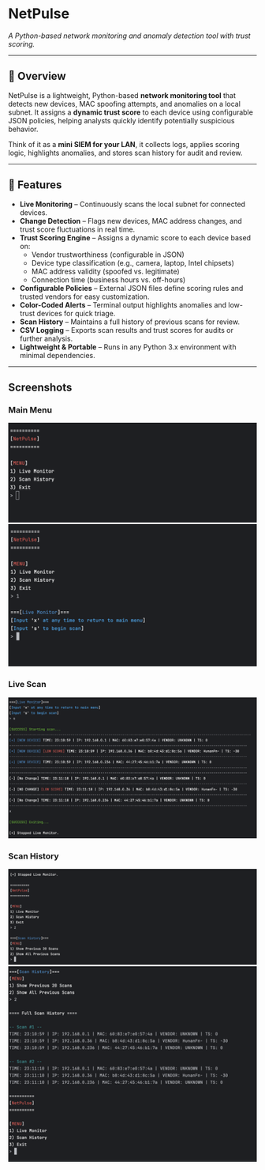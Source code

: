 # NetPulse  
*A Python-based network monitoring and anomaly detection tool with trust scoring.*  

---

## 🚀 Overview  
NetPulse is a lightweight, Python-based **network monitoring tool** that detects new devices, MAC spoofing attempts, and anomalies on a local subnet. It assigns a **dynamic trust score** to each device using configurable JSON policies, helping analysts quickly identify potentially suspicious behavior.  

Think of it as a **mini SIEM for your LAN**, it collects logs, applies scoring logic, highlights anomalies, and stores scan history for audit and review.  

---

## 🔑 Features  
- **Live Monitoring** – Continuously scans the local subnet for connected devices.  
- **Change Detection** – Flags new devices, MAC address changes, and trust score fluctuations in real time.  
- **Trust Scoring Engine** – Assigns a dynamic score to each device based on:  
  - Vendor trustworthiness (configurable in JSON)  
  - Device type classification (e.g., camera, laptop, Intel chipsets)  
  - MAC address validity (spoofed vs. legitimate)  
  - Connection time (business hours vs. off-hours)  
- **Configurable Policies** – External JSON files define scoring rules and trusted vendors for easy customization.  
- **Color-Coded Alerts** – Terminal output highlights anomalies and low-trust devices for quick triage.  
- **Scan History** – Maintains a full history of previous scans for review.  
- **CSV Logging** – Exports scan results and trust scores for audits or further analysis.  
- **Lightweight & Portable** – Runs in any Python 3.x environment with minimal dependencies.  

---

## Screenshots
### Main Menu
![Menu](screenshots/MainMenu.png)
![Menu2](screenshots/lm_menu.png)
### Live Scan
![Scans](screenshots/lm_scans.png)
### Scan History
![History](screenshots/sh_menu.png)
![History1](screenshots/sh_res.png)




